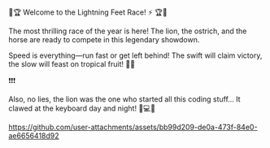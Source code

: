 🌴🏆 Welcome to the Lightning Feet Race! ⚡ 🏆🌴

The most thrilling race of the year is here! The lion, the ostrich, and the horse are ready to compete in this legendary showdown.

Speed is everything—run fast or get left behind!
The swift will claim victory, the slow will feast on tropical fruit! 🍍🔥

❗️❗️❗️

Also, no lies, the lion was the one who started all this coding stuff… It clawed at the keyboard day and night! 🦁💻🔥



 




https://github.com/user-attachments/assets/bb99d209-de0a-473f-84e0-ae6656418d92


